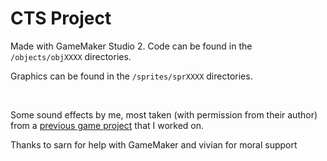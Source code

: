 # CTS Project

Made with GameMaker Studio 2.
Code can be found in the `/objects/objXXXX` directories.

Graphics can be found in the `/sprites/sprXXXX` directories.

<br>

Some sound effects by me, most taken (with permission from their author) from a [previous game project](https://team-bugulon.itch.io/powerputt-legend) that I worked on.

Thanks to sarn for help with GameMaker and vivian for moral support

